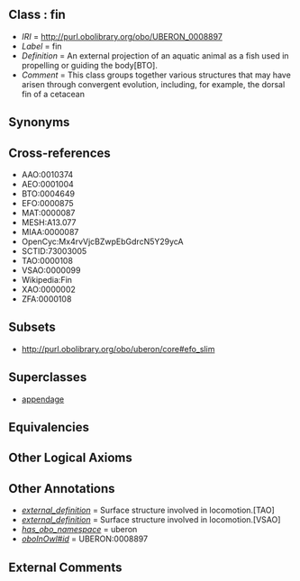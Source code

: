 
## Class : fin

 * *IRI* = http://purl.obolibrary.org/obo/UBERON_0008897
 * *Label* = fin
 * *Definition* = An external projection of an aquatic animal as a fish used in propelling or guiding the body[BTO].
 * *Comment* = This class groups together various structures that may have arisen through convergent evolution, including, for example, the dorsal fin of a cetacean

## Synonyms


## Cross-references

 * AAO:0010374
 * AEO:0001004
 * BTO:0004649
 * EFO:0000875
 * MAT:0000087
 * MESH:A13.077
 * MIAA:0000087
 * OpenCyc:Mx4rvVjcBZwpEbGdrcN5Y29ycA
 * SCTID:73003005
 * TAO:0000108
 * VSAO:0000099
 * Wikipedia:Fin
 * XAO:0000002
 * ZFA:0000108

## Subsets

 * http://purl.obolibrary.org/obo/uberon/core#efo_slim

## Superclasses

 * [appendage](../../UBERON/26/UBERON_0000026.md)

## Equivalencies


## Other Logical Axioms


## Other Annotations

 * *[external_definition](../../UBPROP/01/UBPROP_0000001.md)* = Surface structure involved in locomotion.[TAO]
 * *[external_definition](../../UBPROP/01/UBPROP_0000001.md)* = Surface structure involved in locomotion.[VSAO]
 * *[has_obo_namespace](../../ce/oboInOwl#hasOBONamespace.md)* = uberon
 * *[oboInOwl#id](../../id/oboInOwl#id.md)* = UBERON:0008897

## External Comments

